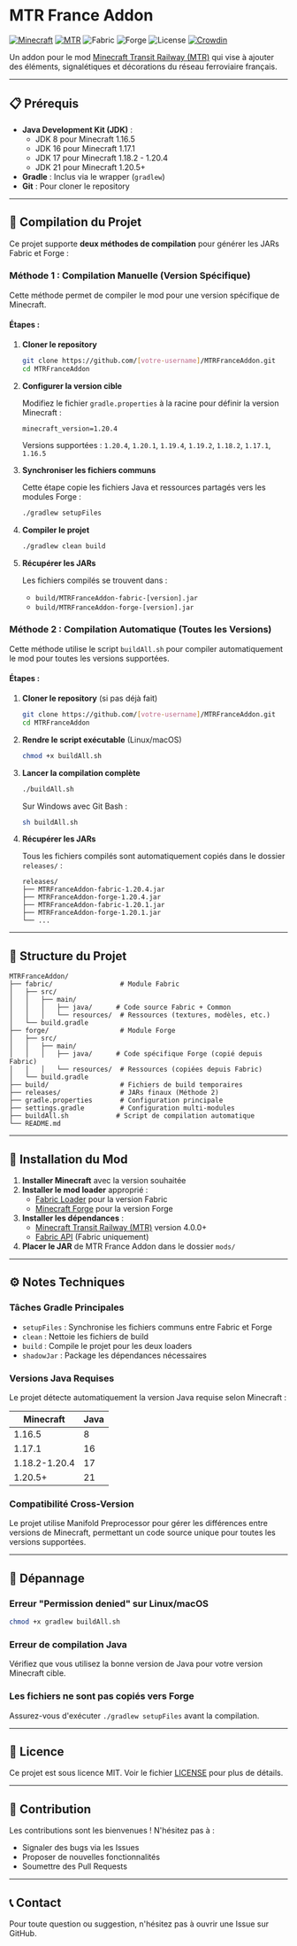# MTR France Addon

[![Minecraft](https://img.shields.io/badge/Minecraft-1.16.5--1.20.4-green.svg)](https://minecraft.net/)
[![MTR](https://img.shields.io/badge/MTR-4.0.0+-blue.svg)](https://minecrafttransitrailway.com/)
![Fabric](https://img.shields.io/badge/Fabric-Supported-blue.svg)
![Forge](https://img.shields.io/badge/Forge-Supported-orange.svg)
![License](https://img.shields.io/badge/License-MIT-lightgrey.svg)
[![Crowdin](https://badges.crowdin.net/mtr-france-addon/localized.svg)](https://crowdin.com/project/mtr-france-addon)

Un addon pour le mod [Minecraft Transit Railway (MTR)](https://github.com/Minecraft-Transit-Railway/Minecraft-Transit-Railway/tree/master) qui vise à ajouter des éléments, signalétiques et décorations du réseau ferroviaire français.

---

## 📋 Prérequis

- **Java Development Kit (JDK)** :
    - JDK 8 pour Minecraft 1.16.5
    - JDK 16 pour Minecraft 1.17.1
    - JDK 17 pour Minecraft 1.18.2 - 1.20.4
    - JDK 21 pour Minecraft 1.20.5+
- **Gradle** : Inclus via le wrapper (`gradlew`)
- **Git** : Pour cloner le repository

---

## 🔧 Compilation du Projet

Ce projet supporte **deux méthodes de compilation** pour générer les JARs Fabric et Forge :

### Méthode 1 : Compilation Manuelle (Version Spécifique)

Cette méthode permet de compiler le mod pour une version spécifique de Minecraft.

#### Étapes :

1. **Cloner le repository**
   ```bash
   git clone https://github.com/[votre-username]/MTRFranceAddon.git
   cd MTRFranceAddon
   ```

2. **Configurer la version cible**

   Modifiez le fichier `gradle.properties` à la racine pour définir la version Minecraft :
   ```properties
   minecraft_version=1.20.4
   ```

   Versions supportées : `1.20.4`, `1.20.1`, `1.19.4`, `1.19.2`, `1.18.2`, `1.17.1`, `1.16.5`

3. **Synchroniser les fichiers communs**

   Cette étape copie les fichiers Java et ressources partagés vers les modules Forge :
   ```bash
   ./gradlew setupFiles
   ```

4. **Compiler le projet**
   ```bash
   ./gradlew clean build
   ```

5. **Récupérer les JARs**

   Les fichiers compilés se trouvent dans :
    - `build/MTRFranceAddon-fabric-[version].jar`
    - `build/MTRFranceAddon-forge-[version].jar`

### Méthode 2 : Compilation Automatique (Toutes les Versions)

Cette méthode utilise le script `buildAll.sh` pour compiler automatiquement le mod pour toutes les versions supportées.

#### Étapes :

1. **Cloner le repository** (si pas déjà fait)
   ```bash
   git clone https://github.com/[votre-username]/MTRFranceAddon.git
   cd MTRFranceAddon
   ```

2. **Rendre le script exécutable** (Linux/macOS)
   ```bash
   chmod +x buildAll.sh
   ```

3. **Lancer la compilation complète**
   ```bash
   ./buildAll.sh
   ```

   Sur Windows avec Git Bash :
   ```bash
   sh buildAll.sh
   ```

4. **Récupérer les JARs**

   Tous les fichiers compilés sont automatiquement copiés dans le dossier `releases/` :
   ```
   releases/
   ├── MTRFranceAddon-fabric-1.20.4.jar
   ├── MTRFranceAddon-forge-1.20.4.jar
   ├── MTRFranceAddon-fabric-1.20.1.jar
   ├── MTRFranceAddon-forge-1.20.1.jar
   └── ...
   ```

---

## 📁 Structure du Projet

```
MTRFranceAddon/
├── fabric/                 # Module Fabric
│   ├── src/
│   │   ├── main/
│   │   │   ├── java/      # Code source Fabric + Common
│   │   │   └── resources/  # Ressources (textures, modèles, etc.)
│   └── build.gradle
├── forge/                  # Module Forge
│   ├── src/
│   │   ├── main/
│   │   │   ├── java/      # Code spécifique Forge (copié depuis Fabric)
│   │   │   └── resources/  # Ressources (copiées depuis Fabric)
│   └── build.gradle
├── build/                  # Fichiers de build temporaires
├── releases/               # JARs finaux (Méthode 2)
├── gradle.properties       # Configuration principale
├── settings.gradle         # Configuration multi-modules
├── buildAll.sh            # Script de compilation automatique
└── README.md
```

---

## 🚀 Installation du Mod

1. **Installer Minecraft** avec la version souhaitée
2. **Installer le mod loader** approprié :
    - [Fabric Loader](https://fabricmc.net/) pour la version Fabric
    - [Minecraft Forge](https://files.minecraftforge.net/) pour la version Forge
3. **Installer les dépendances** :
    - [Minecraft Transit Railway (MTR)](https://modrinth.com/mod/minecraft-transit-railway) version 4.0.0+
    - [Fabric API](https://modrinth.com/mod/fabric-api) (Fabric uniquement)
4. **Placer le JAR** de MTR France Addon dans le dossier `mods/`

---

## ⚙️ Notes Techniques

### Tâches Gradle Principales

- `setupFiles` : Synchronise les fichiers communs entre Fabric et Forge
- `clean` : Nettoie les fichiers de build
- `build` : Compile le projet pour les deux loaders
- `shadowJar` : Package les dépendances nécessaires

### Versions Java Requises

Le projet détecte automatiquement la version Java requise selon Minecraft :

| Minecraft | Java |
|-----------|------|
| 1.16.5    | 8    |
| 1.17.1    | 16   |
| 1.18.2-1.20.4 | 17 |
| 1.20.5+   | 21   |

### Compatibilité Cross-Version

Le projet utilise Manifold Preprocessor pour gérer les différences entre versions de Minecraft, permettant un code source unique pour toutes les versions supportées.

---

## 🐛 Dépannage

### Erreur "Permission denied" sur Linux/macOS
```bash
chmod +x gradlew buildAll.sh
```

### Erreur de compilation Java
Vérifiez que vous utilisez la bonne version de Java pour votre version Minecraft cible.

### Les fichiers ne sont pas copiés vers Forge
Assurez-vous d'exécuter `./gradlew setupFiles` avant la compilation.

---

## 📝 Licence

Ce projet est sous licence MIT. Voir le fichier [LICENSE](LICENSE.txt) pour plus de détails.

---

## 🤝 Contribution

Les contributions sont les bienvenues ! N'hésitez pas à :
- Signaler des bugs via les Issues
- Proposer de nouvelles fonctionnalités
- Soumettre des Pull Requests

---

## 📞 Contact

Pour toute question ou suggestion, n'hésitez pas à ouvrir une Issue sur GitHub.